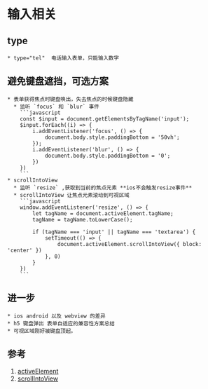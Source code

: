 # 输入相关

## type
    * type="tel"  电话输入表单，只能输入数字

## 避免键盘遮挡，可选方案
    * 表单获得焦点时键盘唤出，失去焦点的时候键盘隐藏
      * 监听 `focus` 和 `blur` 事件
        ```javascript
        const $input = document.getElementsByTagName('input');
        $input.forEach((i) => {
            i.addEventListener('focus', () => {
                document.body.style.paddingBottom = '50vh';
            });
            i.addEventListener('blur', () => {
                document.body.style.paddingBottom = '0';
            })
        })
        ```
    * scrollIntoView
      * 监听 `resize` ,获取到当前的焦点元素 **ios不会触发resize事件**
      * scrollIntoView 让焦点元素滚动到可视区域
        ```javascript
        window.addEventListener('resize', () => {
            let tagName = document.activeElement.tagName;
            tagName = tagName.toLowerCase();

            if (tagName === 'input' || tagName === 'textarea') {
                setTimeout(() => {
                    document.activeElement.scrollIntoView({ block: 'center' })
                }, 0)
            }
        })
        ```

## 进一步
    * ios android 以及 webview 的差异
    * h5 键盘弹出 表单自适应的兼容性方案总结
    * 可视区域刚好被键盘顶起。

## 参考
1. [activeElement](https://developer.mozilla.org/en-US/docs/Web/API/DocumentOrShadowRoot/activeElement)
2. [scrollIntoView](https://developer.mozilla.org/zh-CN/docs/Web/API/Element/scrollIntoView)